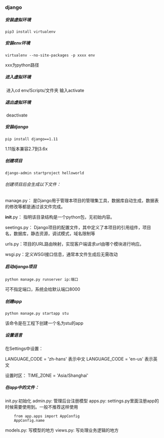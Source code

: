 ### django

##### 安装虚拟环境

```
pip3 install virtualenv
```

##### 安装env环境

```
virtualenv --no-site-packages -p xxxx env
```

xxx为python路径

##### 进入虚拟环境

​    进入cd env/Scripts/文件夹 输入activate

##### 退出虚拟环境

​	deactivate

##### 安装django

```
pip install django==1.11
```

1.11版本兼容2.7到3.6x

##### 创建项目

```
django-admin startproject helloworld
```

###### 创建项目后会生成以下文件：

manage.py： 是Django用于管理本项目的管理集工具，数据库自动生成，数据表的修改等都是通过该文件完成。

**init**.py： 指明该目录结构是一个python包，无初始内容。

seetings.py： Django项目的配置文件，其中定义了本项目的引用组件，项目名，数据库，静态资源，调试模式，域名限制等

urls.py：项目的URL路由映射，实现客户端请求url由哪个模块进行响应。

wsgi.py：定义WSGI接口信息，通常本文件生成后无需改动

##### 启动django项目

```
python manage.py runserver ip:端口
```

可不指定端口，系统会给默认端口8000

##### 创建app

```
python manage.py startapp stu
```

该命令是在工程下创建一个名为stu的app

##### 设置语言

在Settings中设置：

LANGUAGE_CODE = 'zh-hans' 表示中文 LANGUAGE_CODE = 'en-us' 表示英文

设置时区：	TIME_ZONE = 'Asia/Shanghai'

##### 在app中的文件：

init.py:初始化
admin.py: 管理后台注册模型
apps.py: settings.py里面注册app的时候需要使用到。一般不推荐这样使用

```
	from app.apps import AppConfig
	AppConfig.name
```

models.py: 写模型的地方
views.py: 写处理业务逻辑的地方



